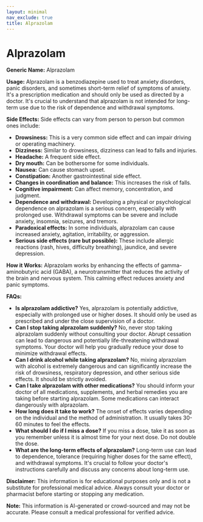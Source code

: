 ```yaml
---
layout: minimal
nav_exclude: true
title: Alprazolam
---
```


# Alprazolam

**Generic Name:** Alprazolam

**Usage:** Alprazolam is a benzodiazepine used to treat anxiety disorders, panic disorders, and sometimes short-term relief of symptoms of anxiety.  It's a prescription medication and should only be used as directed by a doctor.  It's crucial to understand that alprazolam is not intended for long-term use due to the risk of dependence and withdrawal symptoms.

**Side Effects:**  Side effects can vary from person to person but common ones include:

* **Drowsiness:** This is a very common side effect and can impair driving or operating machinery.
* **Dizziness:** Similar to drowsiness, dizziness can lead to falls and injuries.
* **Headache:**  A frequent side effect.
* **Dry mouth:** Can be bothersome for some individuals.
* **Nausea:**  Can cause stomach upset.
* **Constipation:**  Another gastrointestinal side effect.
* **Changes in coordination and balance:** This increases the risk of falls.
* **Cognitive impairment:**  Can affect memory, concentration, and judgment.
* **Dependence and withdrawal:**  Developing a physical or psychological dependence on alprazolam is a serious concern, especially with prolonged use. Withdrawal symptoms can be severe and include anxiety, insomnia, seizures, and tremors.
* **Paradoxical effects:** In some individuals, alprazolam can cause increased anxiety, agitation, irritability, or aggression.
* **Serious side effects (rare but possible):**  These include allergic reactions (rash, hives, difficulty breathing), jaundice, and severe depression.


**How it Works:** Alprazolam works by enhancing the effects of gamma-aminobutyric acid (GABA), a neurotransmitter that reduces the activity of the brain and nervous system. This calming effect reduces anxiety and panic symptoms.

**FAQs:**

* **Is alprazolam addictive?** Yes, alprazolam is potentially addictive, especially with prolonged use or higher doses.  It should only be used as prescribed and under the close supervision of a doctor.
* **Can I stop taking alprazolam suddenly?** No, never stop taking alprazolam suddenly without consulting your doctor.  Abrupt cessation can lead to dangerous and potentially life-threatening withdrawal symptoms.  Your doctor will help you gradually reduce your dose to minimize withdrawal effects.
* **Can I drink alcohol while taking alprazolam?** No, mixing alprazolam with alcohol is extremely dangerous and can significantly increase the risk of drowsiness, respiratory depression, and other serious side effects.  It should be strictly avoided.
* **Can I take alprazolam with other medications?**  You should inform your doctor of all medications, supplements, and herbal remedies you are taking before starting alprazolam.  Some medications can interact dangerously with alprazolam.
* **How long does it take to work?** The onset of effects varies depending on the individual and the method of administration.  It usually takes 30-60 minutes to feel the effects.
* **What should I do if I miss a dose?** If you miss a dose, take it as soon as you remember unless it is almost time for your next dose.  Do not double the dose.
* **What are the long-term effects of alprazolam?** Long-term use can lead to dependence, tolerance (requiring higher doses for the same effect), and withdrawal symptoms.  It's crucial to follow your doctor's instructions carefully and discuss any concerns about long-term use.


**Disclaimer:** This information is for educational purposes only and is not a substitute for professional medical advice. Always consult your doctor or pharmacist before starting or stopping any medication.


**Note:** This information is AI-generated or crowd-sourced and may not be accurate. Please consult a medical professional for verified advice.